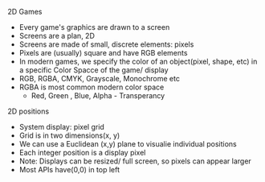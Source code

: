 2D Games
- Every game's graphics are drawn to a screen
- Screens are a plan, 2D
- Screens are made of small, discrete elements: pixels
- Pixels are (usually) square and have RGB elements
- In modern games, we specify the color of an object(pixel, shape, etc) in a specific Color Spacce of the game/ display
- RGB, RGBA, CMYK, Grayscale, Monochrome etc
- RGBA is most common modern color space
    - Red, Green , Blue, Alpha - Transperancy

2D positions
- System display: pixel grid
- Grid is in two dimensions(x, y)
- We can use a Euclidean (x,y) plane to visualie individual positions 
- Each integer position is a display pixel
- Note: Displays can be resized/ full screen, so pixels can appear larger
- Most APIs have(0,0) in top left
